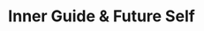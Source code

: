 ---
title: "Inner Guide & Future Self"
tags:
- Psychology
- Coaching
- Coaching Method
- first-draft
---